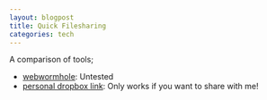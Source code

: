 ```yaml
---
layout: blogpost
title: Quick Filesharing
categories: tech
---
```


A comparison of tools;

- [webwormhole](https://webwormhole.io/): Untested
- [personal dropbox link](https://www.olliebennett.co.uk/upload): Only works if you want to share with me!
